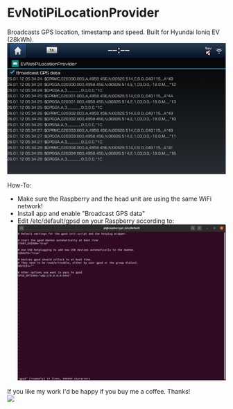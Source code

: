 # EvNotiPiLocationProvider
Broadcasts GPS location, timestamp and speed. Built for Hyundai Ioniq EV (28kWh).
![Screenshot](doc/screenshot.png)

How-To:
* Make sure the Raspberry and the head unit are using the same WiFi network!
* Install app and enable "Broadcast GPS data"
* Edit /etc/default/gpsd on your Raspberry according to:
![Screenshot](doc/gpsd.png)

If you like my work I'd be happy if you buy me a coffee. Thanks!<br  />
[![](https://www.paypalobjects.com/en_US/i/btn/btn_donateCC_LG.gif)](https://www.paypal.com/cgi-bin/webscr?cmd=_s-xclick&hosted_button_id=RT8WTFDGMLFPG)
